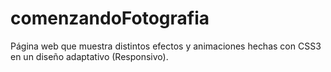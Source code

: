# comenzandoFotografia
Página web que muestra distintos efectos y animaciones hechas con CSS3 en un diseño adaptativo (Responsivo).
